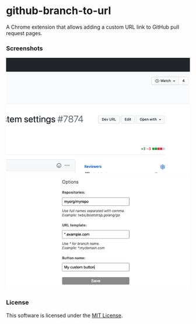# github-branch-to-url

A Chrome extension that allows adding a custom URL link to GitHub pull request pages.

### Screenshots

![alt text](images/screenshot1.jpg "screenshot1")
![alt text](images/screenshot2.jpg "screenshot2")

### License
This software is licensed under the [MIT License](https://github.com/elgaspar/github-branch-to-url/blob/master/LICENSE).